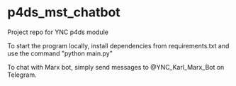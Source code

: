 # p4ds_mst_chatbot
Project repo for YNC p4ds module

To start the program locally, install dependencies from requirements.txt and use the command "python main.py"

To chat with Marx bot, simply send messages to @YNC_Karl_Marx_Bot on Telegram. 

